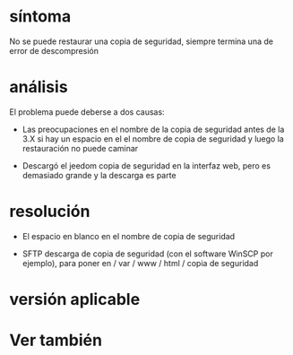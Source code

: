 síntoma
========

No se puede restaurar una copia de seguridad, siempre termina una
de error de descompresión

análisis
=======

El problema puede deberse a dos causas:

-   Las preocupaciones en el nombre de la copia de seguridad antes de la 3.X si hay un espacio en el
    el nombre de copia de seguridad y luego la restauración no puede caminar

-   Descargó el jeedom copia de seguridad en la interfaz web, pero
    es demasiado grande y la descarga es parte

resolución
==========

-   El espacio en blanco en el nombre de copia de seguridad

-   SFTP descarga de copia de seguridad (con el software WinSCP por
    ejemplo), para poner en / var / www / html / copia de seguridad

versión aplicable
==================

Ver también
==========
